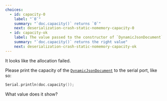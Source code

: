 ```yaml
---
choices:
  - id: capacity-0
    label: "`0`"
    summary: "`doc.capacity()` returns `0`"
    next: deserialization-crash-static-nomemory-capacity-0
  - id: capacity-ok
    label: The value passed to the constructor of `DynamicJsonDocument`
    summary: "`doc.capacity()` returns the right value"
    next: deserialization-crash-static-nomemory-capacity-ok
---
```


It looks like the allocation failed.

Please print the capacity of the [`DynamicJsonDocument`](/v6/api/dynamicjsondocument/) to the serial port, like so:

```c++
Serial.println(doc.capacity());
```

What value does it show?